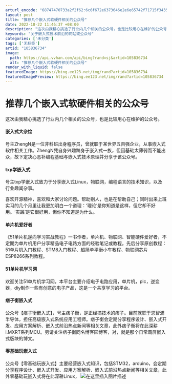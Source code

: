 ```yaml
---
arturl_encode: "68747470733a2f2f62:6c6f672e6373646e2e6e65742f71715f34353137323833322f:61727469636c652f64657461696c732f313035383336373334"
layout: post
title: "推荐几个嵌入式软硬件相关的公众号"
date: 2022-10-22 11:46:37 +08:00
description: "这次由我精心挑选了行业内几个相关的公众号，也是比较用心在维护的公众号。嵌入式大杂烩号主ZhengN是"
keywords: "关于嵌入式技术前沿的网站或公众号"
categories: ['未分类']
tags: ['无标签']
artid: "105836734"
image:
  path: https://api.vvhan.com/api/bing?rand=sj&artid=105836734
  alt: "推荐几个嵌入式软硬件相关的公众号"
render_with_liquid: false
featuredImage: https://bing.ee123.net/img/rand?artid=105836734
featuredImagePreview: https://bing.ee123.net/img/rand?artid=105836734
---
```


# 推荐几个嵌入式软硬件相关的公众号

这次由我精心挑选了行业内几个相关的公众号，也是比较用心在维护的公众号。

#### 嵌入式大杂烩

号主ZhengN是一位非科班出身程序员，曾就职于某世界五百强企业，从事嵌入式软件相关工作。ZhengN凭自身兴趣跻身于嵌入式一族，但因基础太薄弱而不能出众，故下定决心恶补编程基础与嵌入式技术原理并分享于该公众号。

#### txp学嵌入式

号主txp学嵌入式致力于分享嵌入式Linux，物联网，编程语言的技术知识，以及行业趣闻杂事。

喜欢开源精神，喜欢和大家讨论问题。帮助别人，也是在帮助自己；同时出来上班实习的几个月里让我更加明白一个道理：‘理论’是你知道是这样，但它却不好用。‘实践’是它很好用，但你不知道是为什么。

#### 单片机爱好者

《51单片机逆向学习实战教程》一书作者，单片机、物联网、智能硬件爱好者，不定期为单片机用户分享精品电子电路方面的经验笔记或教程。先后分享原创教程：51单片机入门教程、STM8入门教程、超简单平衡小车教程、物联网芯片ESP8266系列教程。

#### 51单片机学习网

欢迎关注51单片机学习网，本平台主要介绍电子电路应用，单片机，plc，逆变器，diy制作一些有创意的电子产品，这是一个共享学习的平台。

#### 痞子衡嵌入式

公众号【痞子衡嵌入式】，号主痞子衡，是正经搞技术的痞子。目前就职于恩智浦半导体，担任高级嵌入式系统应用工程师。痞子衡会定期分享程序设计、嵌入式开发、应用方案解析、嵌入式前沿热点新闻等相关文章，此外痞子衡将在此深耕i.MXRT系列MCU。另请关注痞子衡同名博客园博客，对，就是那个日常霸屏嵌入式版块的博文。

#### 零基础玩嵌入式

公众号【零基础玩嵌入式】主要经营嵌入式知识，包括STM32，arduino，会定期分享程序设计、嵌入式开发、应用方案解析、嵌入式前沿热点新闻等相关文章，此外零基础玩嵌入式将在此深耕Linux，
![在这里插入图片描述](https://i-blog.csdnimg.cn/blog_migrate/6d8316876b904d4a28ae8c51896b1732.jpeg#pic_center)